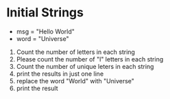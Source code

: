 # Initial Strings
- msg = "Hello World"
- word = "Universe"

1. Count the number of letters in each string
2. Please count the number of "l" letters in each string
3. Count the number of unique leters in each string
4. print the results in just one line  
5. replace the word "World" with "Universe"
6. print the result